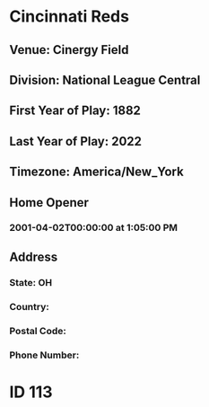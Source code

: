 # Cincinnati Reds
## Venue: Cinergy Field
## Division: National League Central
## First Year of Play: 1882
## Last Year of Play: 2022
## Timezone: America/New_York
## Home Opener
### 2001-04-02T00:00:00 at 1:05:00 PM
## Address
### 
### State: OH
### Country: 
### Postal Code: 
### Phone Number: 
# ID 113